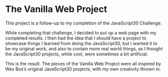 # The Vanilla Web Project

This project is a follow-up to my completion of the JavaScript30 Challenge.

While completing that challenge, I decided to put up a web page with my
completed results. I then had the idea that I should have a project to showcase
things I learned from doing the JavaScript30, but I wanted it to be my original
work, and also to contain more real world things, as I thought the JavaScript30
projects, while cool, were sometimes a bit artificial.

This is the result. The pieces of the Vanilla Web Project were all inspired by
Wes Bos’s original JavaScript30 projects, with my own creativity thrown in.
